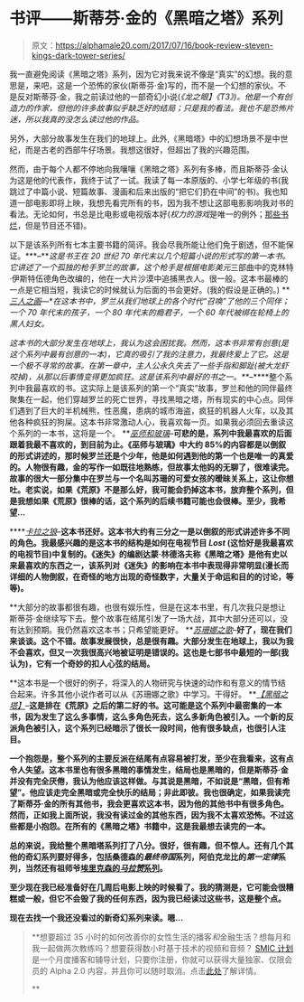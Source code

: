 # 书评——斯蒂芬·金的《黑暗之塔》系列

> 原文：<https://alphamale20.com/2017/07/16/book-review-steven-kings-dark-tower-series/>

我一直避免阅读《黑暗之塔》系列，因为它对我来说不像是“真实”的幻想。我的意思是，来吧，这是一个恐怖的家伙(斯蒂芬·金)写的，而不是一个幻想的家伙。不是反对斯蒂芬·金，我之前读过他的一部奇幻小说(*《龙之眼】《T3》)。他是一个有创造力的作家，但他的许多故事似乎缺乏好的结局；只是我的看法。我也不是恐怖片迷，所以我真的没怎么读过他的作品。*

另外，大部分故事发生在我们的地球上。此外,《黑暗塔》中的幻想场景不是中世纪，而是古老的西部牛仔场景。我想这很好，但超出了我的兴趣范围。

然而，由于每个人都不停地向我嚷嚷《黑暗之塔》系列有多棒，而且斯蒂芬·金认为这是他的代表作，我终于试了一试。我读了每一本原版的、小学七年级的书(我跳过了中篇小说、短篇故事、漫画和后来出版的“把它们扔在中间”的书)。我也知道一部电影即将上映，我想先看完所有的书，因为我不想让这部电影影响我对书的看法。无论如何，书总是比电影或电视版本好(*权力的游戏*是唯一的例外；[那些书烂](https://calebjonesblog.com/books-ive-been-reading-lately-part-one/)，但是节目还不错)。

以下是该系列所有七本主要书籍的简评。我会尽我所能让他们免于剧透，但不能保证。**[](https://www.amazon.com/gp/product/1501143514/ref=as_li_tl?ie=UTF8&tag=theblacblog-20&camp=1789&creative=9325&linkCode=as2&creativeASIN=1501143514&linkId=66ab692b9afb85a11cd450eee2b1f17c)*–****这是书王在 20 世纪 70 年代末以几个短篇小说的形式写的第一本书。它讲述了一个孤独的枪手罗兰的故事，这个枪手是根据电影*美元*三部曲中的克林特·伊斯特伍德角色改编的，他在一大片沙漠中追捕黑衣人。很一般。这本书最棒的一点是它相当短，我读它的时候就认为后面的书会更好。(我的假设是正确的。) **[*三人之画*](https://www.amazon.com/gp/product/1501143530/ref=as_li_tl?ie=UTF8&tag=theblacblog-20&camp=1789&creative=9325&linkCode=as2&creativeASIN=1501143530&linkId=17ced9c6098fe866adf17cf73f97f223)—**在这本书中，罗兰从我们地球上的各个时代“召唤”了他的三个同伴；一个 70 年代末的孩子，一个 80 年代末的瘾君子，一个 60 年代被绑在轮椅上的黑人妇女。*

*这本书的大部分发生在地球上，我认为这会困扰我。然而，这本书非常有创意(是这个系列中最有创意的一本)，它真的吸引了我的注意力，我最终爱上了它。这是一个极不寻常的故事。在第一章中，主人公永久失去了一些手指和脚趾(被大龙虾咬掉)，从那以后事情变得更加疯狂。这是该系列中最好的书之一。**[](https://www.amazon.com/gp/product/1501143549/ref=as_li_tl?ie=UTF8&tag=theblacblog-20&camp=1789&creative=9325&linkCode=as2&creativeASIN=1501143549&linkId=8b57b53f0db58923391b6f21f0e9e79d)*–****整个系列中我最喜欢的书。这实际上是该系列的第一个“真实”故事，罗兰和他的同伴最终聚集在一起，他们穿越罗兰的死亡世界，寻找黑暗之塔，所有现实的中心点。同伴们遇到了巨大的半机械熊，性恶魔，患病的城市海盗，疯狂的机器人火车，以及其他各种疯狂的狗屎。这本书非常激动人心，我喜欢每一页。如果我必须回去重读这个系列的一本书，这将是一个。 **[*巫师和玻璃*](https://www.amazon.com/gp/product/1501143557/ref=as_li_tl?ie=UTF8&tag=theblacblog-20&camp=1789&creative=9325&linkCode=as2&creativeASIN=1501143557&linkId=358c66c301d9167c9977a968e1b2a8b2)–**可悲的是，系列中我最喜欢的后面跟着我最不喜欢的，到目前为止。《巫师与玻璃》中大约 85%的内容都是以倒叙的形式讲述的，那时候罗兰还是个少年，他是如何遇到他的第一个也是唯一的真爱的。人物很有趣，金的写作一如既往地熟练，但故事太他妈的无聊了，很难读完。故事的很大一部分集中在罗兰与一个名叫苏珊的可爱女孩的暧昧关系上，这让你想吐。老实说，如果《荒原》不是那么好，我可能会扔掉这本书，放弃整个系列，但是我想如果《荒原》很棒的话，这个系列的后续书籍可能也会很棒。至少，我希望…**

****[*卡拉之狼*](https://www.amazon.com/gp/product/0743251628/ref=as_li_tl?ie=UTF8&tag=theblacblog-20&camp=1789&creative=9325&linkCode=as2&creativeASIN=0743251628&linkId=183d6b2e6b7bc1521ecf643107d9f09a)–**这本书还好。这本书大约有三分之一是以倒叙的形式讲述许多不同的角色。我最感兴趣的是这本书的结构是如何在电视节目 *Lost* (这恰好是我最喜欢的电视节目)中复制的。《迷失》的编剧达蒙·林德洛夫称《黑暗之塔》是他有史以来最喜欢的东西之一，该系列对《迷失》的影响在本书中表现得非常明显(漫长而详细的人物倒叙，在奇怪的地方出现的奇怪数字，大量关于命运和目的的讨论，等等)。**

**大部分的故事都很有趣，也很有娱乐性，但是在这本书里，有几次我只是想让斯蒂芬·金继续写下去。整个故事在结尾引发了一场大战，其中大部分还可以，没有达到预期。我仍然喜欢这本书；只希望能更好。 **[*苏珊娜之歌*](https://www.amazon.com/gp/product/0743254554/ref=as_li_tl?ie=UTF8&tag=theblacblog-20&camp=1789&creative=9325&linkCode=as2&creativeASIN=0743254554&linkId=b4b892d7989243f0e4e76abd578b66d0)–**好了，现在我们来谈谈。这个不错。故事发展很快，总是很有趣。大部分发生在地球上，我以为我不会喜欢，但又一次我很高兴地被证明是错误的。这也是七部书中最短的一部(我认为)，它有一个奇妙的扣人心弦的结局。**

**这本书是一个很好的例子，将深入的人物研究与快速的动作和有意义的情节结合起来。许多其他小说作者可以从《苏珊娜之歌》中学习。干得好。 **[*【黑暗之塔】*](https://www.amazon.com/gp/product/0743254562/ref=as_li_tl?ie=UTF8&tag=theblacblog-20&camp=1789&creative=9325&linkCode=as2&creativeASIN=0743254562&linkId=da959d02ffc55fb790b3fcd9cec9a717)–**这是排在《荒原》之后的第二好的书。这可能是这个系列中最密集的一本书，因为发生了这么多事情，这么多角色死去，这么多新角色被引入。一个新的反派角色被引入，这个系列已经暗示了很长一段时间，他有很多缺点，也很引人注目。**

**一个抱怨是，整个系列的主要反派在结尾有点容易被打发，至少在我看来，这有点令人失望。这本书里也有很多黑暗的事情发生，结局也是黑暗的，但是斯蒂芬·金并没有完全厌倦，我认为他应该这样做。与其说是黑暗，不如说是“黑暗，但有希望”。他应该走完全黑暗或完全快乐的结局；非此即彼。我也很确定，如果我读完了斯蒂芬·金的所有其他书，我会更喜欢这本书，因为他的其他书中有很多角色。然而，正如我上面所说，我没有读过金的其他东西，因为我不太喜欢恐怖。不过这些都是小抱怨。在所有的《黑暗之塔》书籍中，这是我最想去读完的一本。**

**总的来说，我给整个黑暗塔系列打了八分。很好，很有趣，但不惊人。还有几个其他的奇幻系列要好得多，包括桑德森的*最终帝国*系列，阿伯克龙比的*第一定律*系列，当然还有祖师爷[埃里克森的*马拉赞*系列](https://calebjonesblog.com/malazan-book-of-the-fallen-final-review/)。**

**至少现在我已经准备好在几周后电影上映的时候看了。我的猜测是，它可能会很糟糕或一般，但它不会毁了我的任何东西，因为我已经读过这些书，这是整个点。**

**现在去找一个我还没看过的新奇幻系列来读。嗯…**

> **想要超过 35 小时的如何改善你的女性生活的播客*和*金融生活？想每月和我一起做两次教练吗？想要获得数小时基于技术的视频和音频？ [SMIC 计划](https://alphamale20.kartra.com/page/vIL17)是一个月度播客和辅导计划，只要你注册，你就可以获得大量独家、仅限会员的 Alpha 2.0 内容，并且你可以随时取消。点击[此处](https://alphamale20.kartra.com/page/vIL17)了解详情。
> 
> **